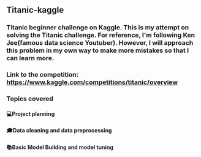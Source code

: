 ## Titanic-kaggle
### Titanic beginner challenge on Kaggle. This is my attempt on solving the Titanic challenge. For reference, I'm following Ken Jee(famous data science Youtuber). However, I will approach this problem in my own way to make more mistakes so that I can learn more.
### Link to the competition: https://www.kaggle.com/competitions/titanic/overview
### Topics covered
#### 💻Project planning
#### 🎓Data cleaning and data preprocessing
#### 📚Basic Model Building and model tuning

